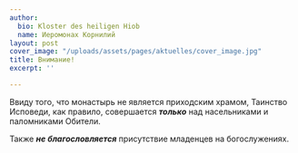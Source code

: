 ```yaml
---
author:
  bio: Kloster des heiligen Hiob
  name: Иеромонах Корнилий
layout: post
cover_image: "/uploads/assets/pages/aktuelles/cover_image.jpg"
title: Внимание!
excerpt: ''

---
```

Ввиду того, что монастырь не является приходским храмом, Таинство Исповеди, как правило, совершается **_только_** над насельниками и паломниками Обители.

Также **_не благословляется_** присутствие младенцев на богослужениях.